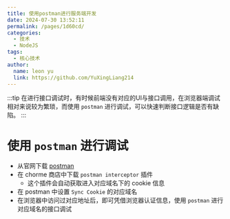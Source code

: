 ```yaml
---
title: 使用postman进行服务端开发
date: 2024-07-30 13:52:11
permalink: /pages/1d60cd/
categories:
  - 技术
  - NodeJS
tags:
  - 核心技术
author: 
  name: leon yu
  link: https://github.com/YuXingLiang214
---
```


:::tip
在进行接口调试时，有时候前端没有对应的UI与接口调用，在浏览器端调试相对来说较为繁琐，而使用 `postman` 进行调试，可以快速判断接口逻辑是否有缺陷。
:::

# 使用 `postman` 进行调试

- 从官网下载 [postman](https://www.postman.com/downloads/)
- 在 chorme 商店中下载 `postman interceptor` 插件
  - 这个插件会自动获取进入对应域名下的 cookie 信息
- 在 postman 中设置 `Sync Cookie` 的对应域名
- 在浏览器中访问过对应地址后，即可凭借浏览器认证信息，使用 `postman` 进行对应域名的接口调试
